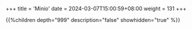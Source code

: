 +++
title = 'Minio'
date = 2024-03-07T15:00:59+08:00
weight = 131
+++

{{%children depth="999" description="false" showhidden="true" %}}